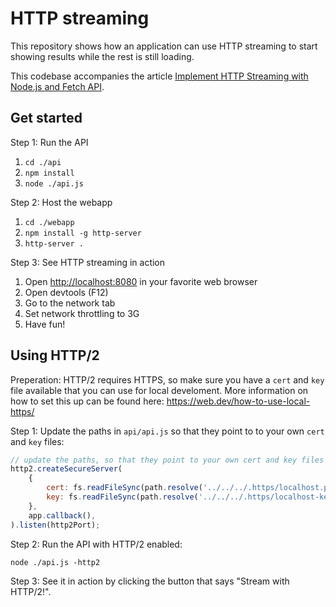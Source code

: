 # HTTP streaming

This repository shows how an application can use HTTP streaming to start showing results while the rest is still loading.

This codebase accompanies the article [Implement HTTP Streaming with Node.js and Fetch API](https://www.loginradius.com/blog/engineering/guest-post/http-streaming-with-nodejs-and-fetch-api/).

## Get started

Step 1: Run the API
1. `cd ./api`
2. `npm install`
3. `node ./api.js`

Step 2: Host the webapp
1. `cd ./webapp`
2. `npm install -g http-server`
3. `http-server .`

Step 3: See HTTP streaming in action
1. Open [http://localhost:8080](http://localhost:8080) in your favorite web browser
2. Open devtools (F12)
3. Go to the network tab
4. Set network throttling to 3G
5. Have fun!

## Using HTTP/2

Preperation: HTTP/2 requires HTTPS, so make sure you have a `cert` and `key` file available that you can use for local develoment. More information on how to set this up can be found here: https://web.dev/how-to-use-local-https/ 

Step 1: Update the paths in `api/api.js` so that they point to to your own `cert` and `key` files:
```Javascript
// update the paths, so that they point to your own cert and key files
http2.createSecureServer(
    {
        cert: fs.readFileSync(path.resolve('../../../.https/localhost.pem')),
        key: fs.readFileSync(path.resolve('../../../.https/localhost-key.pem')),
    },
    app.callback(),
).listen(http2Port);
```

Step 2: Run the API with HTTP/2 enabled:

`node ./api.js -http2`

Step 3: See it in action by clicking the button that says "Stream with HTTP/2!".
